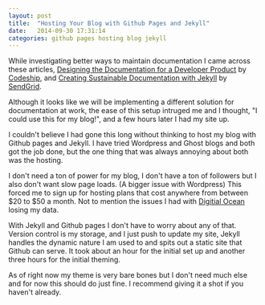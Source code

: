 ```yaml
---
layout: post
title:  "Hosting Your Blog with Github Pages and Jekyll"
date:   2014-09-30 17:31:14
categories: github pages hosting blog jekyll
---
```


While investigating better ways to maintain documentation I came across these articles, [Designing the Documentation for a Developer Product](http://blog.codeship.io/2014/09/11/designing-documentation-for-developer-products.html) by [Codeship](http://codeship.io), and [Creating Sustainable Documentation with Jekyll](https://sendgrid.com/blog/creating-sustainable-documentation-with-jekyll/) by [SendGrid](http://sendgrid.com).

Although it looks like we will be implementing a different solution for documentation at work, the ease of this setup intruged me and I thought, "I could use this for my blog!", and a few hours later I had my site up.

I couldn't believe I had gone this long without thinking to host my blog with Github pages and Jekyll. I have tried Wordpress and Ghost blogs and both got the job done, but the one thing that was always annoying about both was the hosting.

I don't need a ton of power for my blog, I don't have a ton of followers but I also don't want slow page loads. (A bigger issue with Wordpress) This forced me to sign up for hosting plans that cost anywhere from between $20 to $50 a month. Not to mention the issues I had with [Digitial Ocean](http://digitalocean.com) losing my data.

With Jekyll and Github pages I don't have to worry about any of that. Version control is my storage, and I just push to update my site, Jekyll handles the dynamic nature I am used to and spits out a static site that Github can serve. It took about an hour for the initial set up and another three hours for the initial theming.

As of right now my theme is very bare bones but I don't need much else and for now this should do just fine. I recommend giving it a shot if you haven't already.
